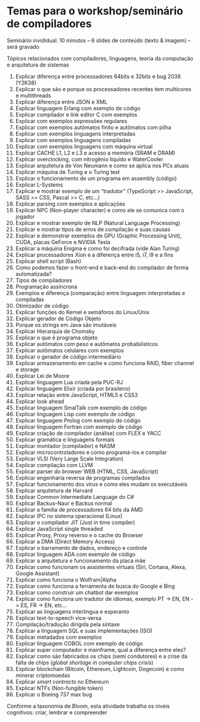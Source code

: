 # Temas para o workshop/seminário de compiladores

Seminário invididual: 10 minutos – 6 slides de conteúdo (texto & imagem) – será gravado

Tópicos relacionados com compiladores, linguagens, teoria da computação e arquitetura de sistemas

1. Explicar diferença entre processadores 64bits e 32bits e bug 2038 (Y2K38)
2. Explicar o que são e porque os processadores recentes tem multicores e multithreads
3. Explicar diferença entre JSON e XML
4. Explicar linguagem Erlang com exemplo de código
5. Explicar compilador e link editor C com exemplos
6. Explicar com exemplos expressões regulares
7. Explicar com exemplos autômatos finito e autômatos com pilha
8. Explicar com exemplos linguagens interpretadas
9. Explicar com exemplos linguagens compiladas
10. Explicar com exemplos linguagens com máquina virtual
11. Explicar CACHE L1, L2 e L3 e acesso a memória (SRAM e DRAM)
12. Explicar overclocking, com nitrogênio líquido e WaterCooler
13. Explicar arquitetura de Von Neumann e como se aplica nos PCs atuais
14. Explicar máquina de Turing e o Turing test
15. Explicar o funcionamento de um programa em assembly (código)
16. Explicar L-Systems
17. Explicar e mostrar exemplo de um “tradutor” (TypeScript >> JavaScript, SASS >> CSS, Pascal >> C, etc...)
18. Explicar parsing com exemplos e aplicações
19. Explicar NPC (Non-player character) e como ele se comunica com o jogador
20. Explicar e mostrar exemplo de NLP (Natural Language Processing)
21. Explicar e mostrar tipos de erros de compilação e suas causas
22. Explicar e demonstrar exemplos de GPU (Graphic Processing Unit), CUDA, placas GeForce e NVIDIA Tesla
23. Explicar a máquina Enigma e como foi decifrada (vide Alan Turing)
24. Explicar processadores Xion e a diferença entre i5, i7, i9 e a fins
25. Explicar shell script (Bash)
26. Como podemos fazer o front-end e back-end do compilador de forma automatizada?
27. Tipos de compiladores
28. Programação assíncrona
29. Exemplos e diferença (comparação) entre linguagem interpretadas e compiladas
30. Otimizador de código
31. Explicar funções do Kernel e semáforos do Linux/Unix
32. Explicar gerador de Código Objeto
33. Porque os strings em Java são imutáveis
34. Explicar Hierarquia de Chomsky
35. Explicar o que é programa objeto
36. Explicar autômatos com peso e autômatos probabilísticos
37. Explicar autômatos celulares com exemplos
38. Explicar o gerador de código intermediário
39. Explicar armazenamento em cache e como funciona RAID, fiber channel e storage
40. Explicar Lei de Moore
41. Explicar linguagem Lua criada pela PUC-RJ
42. Explicar linguagem Elixir (criada por brasileiro)
43. Explicar relação entre JavaScript, HTML5 e CSS3
44. Explicar look ahead
45. Explicar linguagem SmalTalk com exemplo de código
46. Explicar linguagem Lisp com exemplo de código
47. Explicar linguagem Prolog com exemplo de código
48. Explicar linguagem Fortran com exemplo de código
49. Explicar criação de compilador (análise) com FLEX e YACC
50. Explicar gramática e linguagens formais
51. Explicar montador (compilador) e NASM
52. Explicar microcontroladores e como programá-los e compilar
53. Explicar VLSI (Very Large Scale Integration)
54. Explicar compilação com LLVM
55. Explicar parser do browser WEB (HTML, CSS, JavaScript)
56. Explicar engenharia reversa de programas compilados
57. Explicar funcionamento dos vírus e como eles mudam os executáveis
58. Explicar arquitetura de Harvard
59. Explicar Common Intermediate Language do C#
60. Explicar Backus–Naur e Backus normal
61. Explicar a família de processadores 64 bits da AMD
62. Explicar IPC no sistema operacional (Linux)
63. Explicar o compilador JIT (Just in time compiler)
64. Explicar JavaScript single threaded
65. Explicar Proxy, Proxy reverso e o cache do Browser
66. Explicar a DMA (Direct Memory Access)
67. Explicar o barramento de dados, endereço e controle
68. Explicar linguagem ADA com exemplo de código
69. Explicar a arquitetura e funcionamento da placa mãe
70. Explicar como funcionam os assistentes virtuais (Siri, Cortana, Alexa, Google Assistant)
71. Explicar como funciona o Wolfram|Alpha
72. Explicar como funciona a ferramenta de busca do Google e Bing
73. Explicar como construir um chatbot dar exemplos
74. Explicar como funciona um tradutor de idiomas, exemplo PT -> EN, EN -> ES, FR -> EN, etc...
75. Explicar as linguagens interlingua e esperanto
76. Explicar text-to-speech vice-versa
77. Compilação/tradução dirigida pela sintaxe
78. Explicar a linguagem SQL e suas implementações (ISO)
79. Explicar metadados com exemplos
80. Explicar linguagem COBOL com exemplo de código
81. Explicar super computador e mainframe, qual a diferença entre eles?
82. Explicar como são fabricados os chips (semi condutores) e a crise da falta de chips (*global shortage in computer chips crisis*)
83. Explicar blockchain (Bitcoin, Ethereum, Lightcoin, Dogecoin) e como minerar criptomoedas
84. Explicar *smart contracts* no Ethereum
85. Explicar NTFs (Non-fungible token)
86. Explicar o Boeing 737 max bug



Conforme a taxonomia de Bloom, esta atividade trabalha os níveis cognitivos: criar, lembrar e compreender
